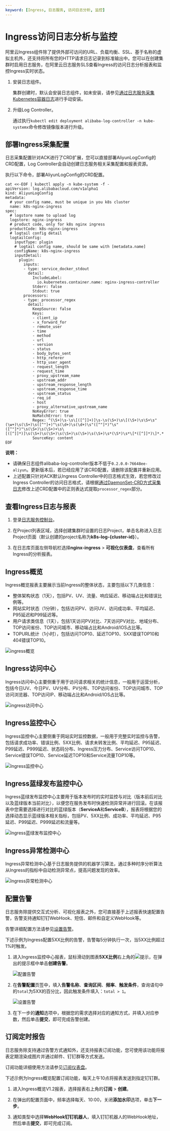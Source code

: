 ```yaml
---
keyword: [Ingress, 日志服务, 访问日志分析, 监控]
---
```


# Ingress访问日志分析与监控

阿里云Ingress组件除了提供外部可访问的URL、负载均衡、SSL、基于名称的虚拟主机外，还支持将所有您的HTTP请求日志记录到标准输出中。您可以在创建集群时启用日志服务，在阿里云日志服务SLS查看Ingress的访问日志分析报表和监控Ingress实时状态。

1.  安装日志组件。

    集群创建时，默认会安装日志组件，如未安装，请参见[通过日志服务采集Kubernetes容器日志](/intl.zh-CN/Kubernetes集群用户指南/可观测性/日志管理/通过日志服务采集Kubernetes容器日志.md)进行手动安装。

2.  升级Log Controller。

    通过执行`kubectl edit deployment alibaba-log-controller -n kube-systemx`命令修改镜像版本进行升级。


## 部署Ingress采集配置

日志采集配置针对ACK进行了CRD扩展，您可以直接部署AliyunLogConfig的CRD配置，Log Controller会自动创建日志服务相关采集配置和报表资源。

执行以下命令，部署AliyunLogConfig的CRD配置。

```
cat <<-EOF | kubectl apply -n kube-system -f -
apiVersion: log.alibabacloud.com/v1alpha1
kind: AliyunLogConfig
metadata:
  # your config name, must be unique in you k8s cluster
  name: k8s-nginx-ingress
spec:
  # logstore name to upload log
  logstore: nginx-ingress
  # product code, only for k8s nginx ingress
  productCode: k8s-nginx-ingress
  # logtail config detail
  logtailConfig:
    inputType: plugin
    # logtail config name, should be same with [metadata.name]
    configName: k8s-nginx-ingress
    inputDetail:
      plugin:
        inputs:
        - type: service_docker_stdout
          detail:
            IncludeLabel:
              io.kubernetes.container.name: nginx-ingress-controller
            Stderr: false
            Stdout: true
        processors:
        - type: processor_regex
          detail:
            KeepSource: false
            Keys:
            - client_ip
            - x_forward_for
            - remote_user
            - time
            - method
            - url
            - version
            - status
            - body_bytes_sent
            - http_referer
            - http_user_agent
            - request_length
            - request_time
            - proxy_upstream_name
            - upstream_addr
            - upstream_response_length
            - upstream_response_time
            - upstream_status
            - req_id
            - host
            - proxy_alternative_upstream_name
            NoKeyError: true
            NoMatchError: true
            Regex: ^(\S+)\s-\s\[([^]]+)]\s-\s(\S+)\s\[(\S+)\s\S+\s"(\w+)\s(\S+)\s([^"]+)"\s(\d+)\s(\d+)\s"([^"]*)"\s"([^"]*)"\s(\S+)\s(\S+)+\s\[([^]]*)]\s(\S+)\s(\S+)\s(\S+)\s(\S+)\s(\S+)\s*(\S*)\s*\[*([^]]*)\]*.*
            SourceKey: content
EOF
```

**说明：**

-   请确保日志组件alibaba-log-controller版本不低于`0.2.0.0-76648ee-aliyun`。更新版本后，若已经应用了该CRD配置，请删除该配置并重新应用。
-   上述配置只针对ACK默认Ingress Controller中的日志格式生效，若您修改过Ingress Controller的访问日志格式，请根据[通过DaemonSet-CRD方式采集日志](/intl.zh-CN/数据采集/Logtail采集/采集容器日志/通过DaemonSet-CRD方式采集日志.md)修改上述CRD配置中的正则表达式提取`processor_regex`部分。

## 查看Ingress日志与报表

1.  登录[日志服务控制台](https://sls.console.aliyun.com)。

2.  在Project列表区域，选择创建集群时设置的日志Project，单击名称进入日志Project页面（默认创建的project名称为**k8s-log-\{cluster-id\}**）。

3.  在日志库页面左侧导航栏选择**nginx-ingress** \> **可视化仪表盘**，查看所有Ingress的分析报表。


## Ingress概览

Ingress概览报表主要展示当前Ingress的整体状态，主要包括以下几类信息：

-   整体架构状态（1天），包括PV、UV、流量、响应延迟、移动端占比和错误比例等。
-   网站实时状态（1分钟），包括访问PV、访问UV、访问成功率、平均延迟、P95延迟和P99延迟等。
-   用户请求类信息（1天），包括1天访问PV对比、7天访问PV对比、地域分布、TOP访问省份、TOP访问城市、移动端占比和Android/IOS占比等。
-   TOPURL统计（1小时），包括访问TOP10、延迟TOP10、5XX错误TOP10和404错误TOP10。

![ingress概览](https://static-aliyun-doc.oss-accelerate.aliyuncs.com/assets/img/zh-CN/8973321161/p40696.png)

## Ingress访问中心

Ingress访问中心主要侧重于用于访问请求相关的统计信息，一般用于运营分析，包括今日UV、今日PV、UV分布、PV分布、TOP访问省份、TOP访问城市、TOP访问浏览器、TOP访问IP、移动端占比和Android/IOS占比等。

![ingress访问中心](https://static-aliyun-doc.oss-accelerate.aliyuncs.com/assets/img/zh-CN/7285659951/p40704.png)

## Ingress监控中心

Ingress监控中心主要侧重于网站实时监控数据，一般用于完整实时监控与告警，包括请求成功率、错误比例、5XX比例、请求未转发比例、平均延迟、P95延迟、P99延迟、P999延迟、状态码分布、Ingress压力分布、Service访问TOP10、Service错误TOP10、Service延迟TOP10和Service流量TOP10等。

![Ingress监控中心](https://static-aliyun-doc.oss-accelerate.aliyuncs.com/assets/img/zh-CN/8285659951/p40705.png)

## Ingress蓝绿发布监控中心

Ingress蓝绿发布监控中心主要用于版本发布时的实时监控与对比（版本前后对比以及蓝绿版本当前对比），以便您在服务发布时快速检测异常并进行回滚。在该报表中您需要选择进行对比的蓝绿版本（**ServiceA**和**ServiceB**），报表将根据您的选择动态显示蓝绿版本相关指标，包括PV、5XX比例、成功率、平均延迟、P95延迟、P99延迟、P999延迟和流量等。

![Ingress蓝绿发布监控中心](https://static-aliyun-doc.oss-accelerate.aliyuncs.com/assets/img/zh-CN/8285659951/p40706.png)

## Ingress异常检测中心

Ingress异常检测中心基于日志服务提供的机器学习算法，通过多种时序分析算法从Ingress的指标中自动检测异常点，提高问题发现的效率。

![Ingress异常检测中心](https://static-aliyun-doc.oss-accelerate.aliyuncs.com/assets/img/zh-CN/8285659951/p40707.png)

## 配置告警

日志服务除提供交互式分析、可视化报表之外，您可直接基于上述报表快速配置告警，告警支持通知钉钉WebHook、短信、邮件和自定义WebHook等。

告警详细配置方法请参见[设置告警](/intl.zh-CN/可视化与告警/告警/设置告警.md)。

下述示例为Ingress配置5XX比例的告警，告警每5分钟执行一次，当5XX比例超过1%时触发。

1.  进入Ingress监控中心报表，鼠标滑动到图表**5XX比例**右上角的![提示](https://static-aliyun-doc.oss-accelerate.aliyuncs.com/assets/img/zh-CN/8973321161/p229419.png)，在弹出的提示框中单击**创建告警**。

    ![配置告警](https://static-aliyun-doc.oss-accelerate.aliyuncs.com/assets/img/zh-CN/9285659951/p40708.png)

2.  在**告警配置**页签中，填入**告警名称**、**查询区间**、**频率**、**触发条件**，查询语句中的`total`为5XX的百分比，因此触发条件填入：`total > 1`。

    ![设置告警](https://static-aliyun-doc.oss-accelerate.aliyuncs.com/assets/img/zh-CN/9285659951/p40709.png)

3.  在下一步的**通知**选项中，根据您的需求选择对应的通知方式，并填入对应参数，然后单击**提交**，即可完成告警创建。


## 订阅定时报告

日志服务除支持通过告警方式通知外，还支持报表订阅功能，您可使用该功能将报表定期渲染成图片并通过邮件、钉钉群等方式发送。

订阅功能详细使用方法请参见[订阅仪表盘](/intl.zh-CN/可视化与告警/仪表盘/订阅仪表盘.md)。

下述示例为Ingress概览配置订阅功能，每天上午10点将报表发送到指定钉钉群。

1.  进入Ingress概览V1.2报表，选择报表右上角的**订阅** \> **创建**。

2.  在弹出的配置页面中，频率选择每天、10:00，关闭**添加水印**选项，单击**下一步**。

3.  通知类型中选择**WebHook钉钉机器人**，填入钉钉机器人的WebHook地址，然后单击**提交**，即可完成订阅。


